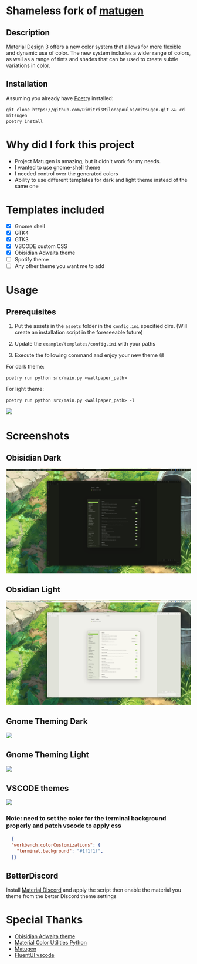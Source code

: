 # Shameless fork of [matugen](https://github.com/InioX/matugen)
## Description
[Material Design 3](https://m3.material.io/) offers a new color system that allows for more flexible and dynamic use of color. The new system includes a wider range of colors, as well as a range of tints and shades that can be used to create subtle variations in color.

## Installation
Assuming you already have [Poetry](https://python-poetry.org/) installed:

```shell
git clone https://github.com/DimitrisMilonopoulos/mitsugen.git && cd mitsugen
poetry install
```

# Why did I fork this project

- Project Matugen is amazing, but it didn't work for my needs.
- I wanted to use gnome-shell theme
- I needed control over the generated colors 
- Ability to use different templates for dark and light theme instead of the same one

# Templates included 

- [x] Gnome shell
- [x] GTK4
- [x] GTK3
- [x] VSCODE custom CSS
- [x] Obisidian Adwaita theme
- [ ] Spotify theme
- [ ] Any other theme you want me to add

# Usage

## Prerequisites

1. Put the assets in the `assets` folder in the `config.ini` specified dirs. (Will create an installation script in the foreseeable future)
2. Update the `example/templates/config.ini` with your paths

3. Execute the following command and enjoy your new theme :smile:

For dark theme:

```shell
poetry run python src/main.py <wallpaper_path> 
```

For light theme:


```shell
poetry run python src/main.py <wallpaper_path> -l
```
![](screenshots/test.png)

# Screenshots

## Obisidian Dark
![](screenshots/obsidian-dark.png)

## Obsidian Light
![](screenshots/obsidian-light.png)


## Gnome Theming Dark

![](screenshots/gnome-dark.png)
## Gnome Theming Light

![](screenshots/gnome-light.png)

## VSCODE themes

![](screenshots/vscode-dark.png)


### Note: need to set the color for the terminal background properly and patch vscode to apply css

```json
  {
  "workbench.colorCustomizations": {
    "terminal.background": "#1f1f1f",
  }}
```

## BetterDiscord

Install [Material Discord](https://github.com/JustAlittleWolf/Material-You-Discord-Theme) and apply the script then enable the material you theme from the better Discord theme settings
# Special Thanks 
- [Obisidian Adwaita theme](https://github.com/birneee/obsidian-adwaita-theme)
- [Material Color Utilities Python](https://github.com/avanisubbiah/material-color-utilities-python)
- [Matugen](https://github.com/InioX/matugen)
- [FluentUI vscode](https://marketplace.visualstudio.com/items?itemName=leandro-rodrigues.fluent-ui-vscode)
